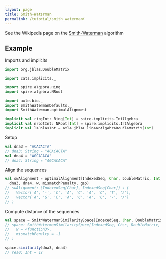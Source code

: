 ```yaml
---
layout: page
title: Smith-Waterman
permalink: /tutorial/smith_waterman/
---
```


See the Wikipedia page on the
[Smith-Waterman](https://en.wikipedia.org/wiki/Smith%E2%80%93Waterman_algorithm) algorithm.

## Example

Imports and implicits

```scala
import org.jblas.DoubleMatrix

import cats.implicits._

import spire.algebra.Ring
import spire.algebra.NRoot

import axle.bio._
import SmithWatermanDefaults._
import SmithWaterman.optimalAlignment

implicit val ringInt: Ring[Int] = spire.implicits.IntAlgebra
implicit val nrootInt: NRoot[Int] = spire.implicits.IntAlgebra
implicit val laJblasInt = axle.jblas.linearAlgebraDoubleMatrix[Int]
```

Setup

```scala
val dna3 = "ACACACTA"
// dna3: String = "ACACACTA"
val dna4 = "AGCACACA"
// dna4: String = "AGCACACA"
```

Align the sequences

```scala
val swAlignment = optimalAlignment[IndexedSeq, Char, DoubleMatrix, Int, Int](
  dna3, dna4, w, mismatchPenalty, gap)
// swAlignment: (IndexedSeq[Char], IndexedSeq[Char]) = (
//   Vector('A', '-', 'C', 'A', 'C', 'A', 'C', 'T', 'A'),
//   Vector('A', 'G', 'C', 'A', 'C', 'A', 'C', '-', 'A')
// )
```

Compute distance of the sequences

```scala
val space = SmithWatermanSimilaritySpace[IndexedSeq, Char, DoubleMatrix, Int, Int](w, mismatchPenalty)
// space: SmithWatermanSimilaritySpace[IndexedSeq, Char, DoubleMatrix, Int, Int] = SmithWatermanSimilaritySpace(
//   w = <function3>,
//   mismatchPenalty = -1
// )

space.similarity(dna3, dna4)
// res0: Int = 12
```
